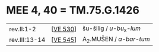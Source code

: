 # MEE 4, 40 = TM.75.G.1426

|               |            |                                     |
| ------------- | ---------- | ----------------------------------- |
| rev.II:1-2    | [[VE 530]] | šu-šilig / *u-bu*<sub>x</sub>-*lum* |
| rev.III:13-14 | [[VE 545]] | A<sub>2</sub>.MUŠEN / *a-bar-tum*   |

[//begin]: # "Autogenerated link references for markdown compatibility"
[VE 530]: <VE 530> "VE 530"
[VE 545]: <VE 545> "VE 545"
[//end]: # "Autogenerated link references"